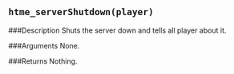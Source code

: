 ``htme_serverShutdown(player)``
--------------

###Description
Shuts the server down and tells all player about it.

###Arguments
None.

###Returns
Nothing.
